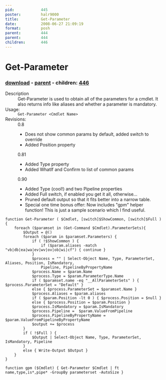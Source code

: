 ```yaml
---
pid:            445
poster:         halr9000
title:          Get-Parameter
date:           2008-06-27 21:09:19
format:         posh
parent:         444
parent:         444
children:       446
---
```


# Get-Parameter

### [download](445.ps1) - [parent](444.md) - children: [446](446.md)

<dl><dt>Description</dt>
<dd>Get-Parameter is used to obtain all of the parameters for a cmdlet.  It also returns info like aliases and whether a parameter is mandatory.</dd>
<dt>Usage:</dt>
<dd><code>Get-Parameter &lt;Cmdlet Name&gt;</code></dd>
<dt>Revisions:</dt>
<dd>0.8
<ul>
<li>Does not show common params by default, added switch to override</li>
<li>Added Position property</li>
</ul>
</dd>
<dd>0.81
<ul>
<li>Added Type property</li>
<li>Added WhatIf and Confirm to list of common params</li>
</ul>
</dd>
<dd>0.90
<ul>
<li>Added Type (cool!) and two Pipeline properties</li>
<li>Added Full switch, if enabled you get it all, otherwise...</li>
<li>Pruned default output so that it fits better into a narrow table.</li>
<li>Special one time bonus offer: Now includes "gpm" helper function!  This is just a sample scenario which I find useful.</li>
</ul>
</dd>
</dl>

```posh
function Get-Parameter ( $Cmdlet, [switch]$ShowCommon, [switch]$Full ) {
	foreach ($paramset in (Get-Command $Cmdlet).ParameterSets){
		$Output = @()
		foreach ($param in $paramset.Parameters) {
			if ( !$ShowCommon ) {
				if ($param.aliases -match "vb|db|ea|wa|ev|wv|ov|ob|wi|cf") { continue }
			}
			$process = "" | Select-Object Name, Type, ParameterSet, Aliases, Position, IsMandatory,
				Pipeline, PipelineByPropertyName
			$process.Name = $param.Name
			$process.Type = $param.ParameterType.Name 
			if ( $paramset.name -eq "__AllParameterSets" ) { $process.ParameterSet = "Default" }
			else { $process.ParameterSet = $paramset.Name }
			$process.Aliases = $param.aliases
			if ( $param.Position -lt 0 ) { $process.Position = $null }
			else { $process.Position = $param.Position }
			$process.IsMandatory = $param.IsMandatory
			$process.Pipeline =  $param.ValueFromPipeline
			$process.PipelineByPropertyName = $param.ValueFromPipelineByPropertyName
			$output += $process
		}
		if ( !$Full ) { 
			$Output | Select-Object Name, Type, ParameterSet, IsMandatory, Pipeline
		}
		else { Write-Output $Output }
	}
}

function gpm ($Cmdlet) { Get-Parameter $Cmdlet | ft name,type,is*,pipe* -GroupBy parameterset -AutoSize }
```
